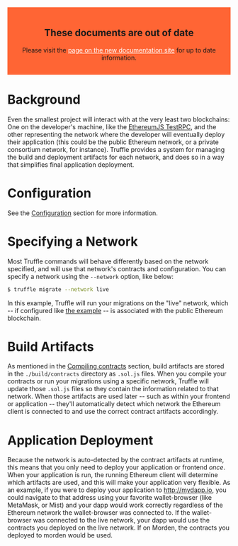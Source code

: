 
<style>
  .DocumentationWarning {
    text-align: center;
    padding: 1rem;
    background:rgb(255, 101, 52);
  }

  .DocumentationWarning a {
    color: white;
  }
</style>
<section class="DocumentationWarning">
  <h1>These documents are out of date</h1>
  <p>Please visit the <a href="http://truffleframework.com/docs/advanced/networks">page on the new documentation site</a> for up to date information.</p>
</section>


# Background

Even the smallest project will interact with at the very least two blockchains: One on the developer's machine, like the [EthereumJS TestRPC](https://github.com/ethereumjs/testrpc), and the other representing the network where the developer will eventually deploy their application (this could be the public Ethereum network, or a private consortium network, for instance). Truffle provides a system for managing the build and deployment artifacts for each network, and does so in a way that simplifies final application deployment.

# Configuration

See the [Configuration](/advanced/configuration#networks) section for more information.

# Specifying a Network

Most Truffle commands will behave differently based on the network specified, and will use that network's contracts and configuration. You can specify a network using the `--network` option, like below:

```bash
$ truffle migrate --network live
```

In this example, Truffle will run your migrations on the "live" network, which -- if configured like [the example](/advanced/configuration#networks) -- is associated with the public Ethereum blockchain.

# Build Artifacts

As mentioned in the [Compiling contracts](/getting_started/compile) section, build artifacts are stored in the `./build/contracts` directory as `.sol.js` files. When you compile your contracts or run your migrations using a specific network, Truffle will update those `.sol.js` files so they contain the information related to that network. When those artifacts are used later -- such as within your frontend or application -- they'll automatically detect which network the Ethereum client is connected to and use the correct contract artifacts accordingly.

# Application Deployment

Because the network is auto-detected by the contract artifacts at runtime, this means that you only need to deploy your application or frontend *once*. When your application is run, the running Ethereum client will determine which artifacts are used, and this will make your application very flexible. As an example, if you were to deploy your application to http://mydapp.io, you could navigate to that address using your favorite wallet-browser (like MetaMask, or Mist) and your dapp would work correctly regardless of the Ethereum network the wallet-browser was connected to. If the wallet-browser was connected to the live network, your dapp would use the contracts you deployed on the live network. If on Morden, the contracts you deployed to morden would be used.

<script>
  (function(i,s,o,g,r,a,m){i['GoogleAnalyticsObject']=r;i[r]=i[r]||function(){
  (i[r].q=i[r].q||[]).push(arguments)},i[r].l=1*new Date();a=s.createElement(o),
  m=s.getElementsByTagName(o)[0];a.async=1;a.src=g;m.parentNode.insertBefore(a,m)
  })(window,document,'script','https://www.google-analytics.com/analytics.js','ga');

  ga('create', 'UA-83874933-1', 'auto');
  ga('send', 'pageview');
</script>
